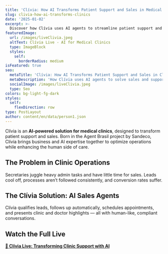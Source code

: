 ```yaml
---
title: 'Clívia: How AI Transforms Patient Support and Sales in Medical Clinics'
slug: clivia-how-ai-transforms-clinics
date: '2025-01-02'
excerpt: >-
  Discover how Clívia uses AI agents to streamline patient support and sales in clinics, improving processes so teams can focus on human care and relationships.
featuredImage:
  url: /images/liveClivia.jpeg
  altText: Clívia Live - AI for Medical Clinics
  type: ImageBlock
  styles:
    self:
      borderRadius: medium
isFeatured: true
seo:
  metaTitle: 'Clívia: How AI Transforms Patient Support and Sales in Clinics'
  metaDescription: 'How Clívia uses AI agents to solve sales and support challenges in clinics and practices, optimizing operations and freeing teams for what matters most.'
  socialImage: /images/liveClivia.jpeg
  type: Seo
colors: bg-light-fg-dark
styles:
  self:
    flexDirection: row
type: PostLayout
author: content/en/data/person1.json
---
```


Clívia is an **AI-powered solution for medical clinics**, designed to transform patient support and sales. Born in the Agent Brasil project by Sandeco, Clívia brings business and AI expertise together to optimize operations while enhancing the human side of care.

## The Problem in Clinic Operations

Secretaries juggle heavy admin tasks and have little time for sales. Leads cool off, processes aren’t followed consistently, and conversion rates suffer.

## The Clívia Solution: AI Sales Agents

Clívia qualifies leads, follows up automatically, schedules appointments, and presents clinic and doctor highlights — all with human-like, compliant conversations.

## Watch the Full Live

**[🎥 Clívia Live: Transforming Clinic Support with AI](https://youtu.be/7j02hiw_k5c?list=TLGG4MLxJ0x1zHswNzA5MjAyNQ)**

